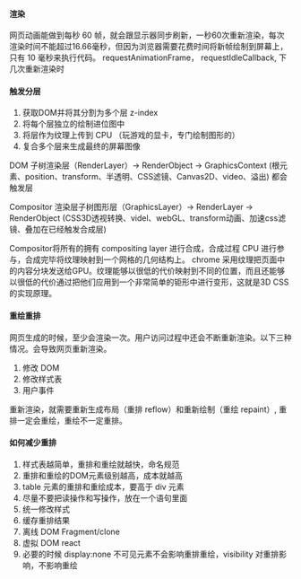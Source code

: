 #### 渲染

网页动画能做到每秒 60 帧，就会跟显示器同步刷新，一秒60次重新渲染，每次渲染时间不能超过16.66毫秒，但因为浏览器需要花费时间将新帧绘制到屏幕上，只有 10 毫秒来执行代码。
requestAnimationFrame，
requestIdleCallback, 下几次重新渲染时

#### 触发分层

1. 获取DOM并将其分割为多个层 z-index
2. 将每个层独立的绘制进位图中
3. 将层作为纹理上传到 CPU （玩游戏的显卡，专门绘制图形的）
4. 复合多个层来生成最终的屏幕图像

DOM 子树渲染层（RenderLayer）-> RenderObject -> GraphicsContext (根元素、position、transform、半透明、CSS滤镜、Canvas2D、video、溢出) 都会触发层

Compositor 渲染层子树图形层（GraphicsLayer）-> RenderLayer -> RenderObject (CSS3D透视转换、videl、webGL、transform动画、加速css滤镜、叠加在已经触发合成层)

Compositor将所有的拥有 compositing layer 进行合成，合成过程 CPU 进行参与，合成完毕将纹理映射到一个网格的几何结构上。
chrome 采用纹理把页面中的内容分块发送给GPU。纹理能够以很低的代价映射到不同的位置，而且还能够以很低的代价通过把他们应用到一个非常简单的钜形中进行变形，这就是3D CSS的实现原理。

#### 重绘重排

网页生成的时候，至少会渲染一次。用户访问过程中还会不断重新渲染。以下三种情况。会导致网页重新渲染。

1. 修改 DOM
2. 修改样式表
3. 用户事件

重新渲染，就需要重新生成布局（重排 reflow）和重新绘制（重绘 repaint）, 重排一定会重绘，重绘不一定重排。

#### 如何减少重排

1. 样式表越简单，重排和重绘就越快，命名规范
2. 重排和重绘的DOM元素级别越高，成本就越高
3. table 元素的重排和重绘成本，要高于 div 元素
4. 尽量不要把读操作和写操作，放在一个语句里面
5. 统一修改样式
6. 缓存重排结果
7. 离线 DOM Fragment/clone
8. 虚拟 DOM react
9. 必要的时候 display:none 不可见元素不会影响重排重绘，visibility 对重排影响，不影响重绘
